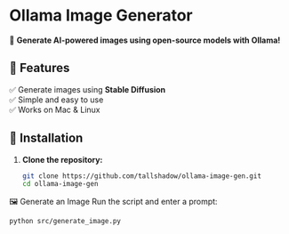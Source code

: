 # Ollama Image Generator

🚀 **Generate AI-powered images using open-source models with Ollama!**

## 📌 Features
✅ Generate images using **Stable Diffusion**  
✅ Simple and easy to use  
✅ Works on Mac & Linux  

## 🔧 Installation
1. **Clone the repository:**
   ```bash
   git clone https://github.com/tallshadow/ollama-image-gen.git
   cd ollama-image-gen

🖼️ Generate an Image
Run the script and enter a prompt:
```bash
python src/generate_image.py